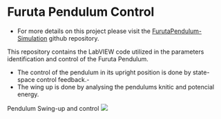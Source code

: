# Furuta Pendulum Control

- For more details on this project please visit the [FurutaPendulum-Simulation](https://github.com/feippolito/FurutaPendulum-Simulation/) github repository.

This repository contains the LabVIEW code utilized in the parameters identification and control of the Furuta Pendulum.
- The control of the pendulum in its upright position is done by state-space control feedback.-
- The wing up is done by analysing the pendulums knitic and potencial energy.


Pendulum Swing-up and control
![](https://media.giphy.com/media/ie71TksCubk4nGS1nS/giphy.gif)
